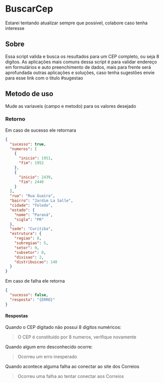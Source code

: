 # BuscarCep
Estarei tentando atualizar sempre que possível, colabore caso tenha interesse

## Sobre
Essa script valida e busca os resultados para um CEP completo, ou seja 8 digitos. As aplicações mais comuns dessa script é para validar endereço em formulários e auto preenchimento de dados, mais para frente será aprofundada outras aplicações e soluções, caso tenha sugestões envie para esse link com o titulo #sugestao

## Metodo de uso
Mude as variaveis (campo e metodo) para os valores desejado

### Retorno
Em caso de sucesso ele retornara
```json
{
  "sucesso": true,
  "numeros": [
    {
      "inicio": 1951,
      "fim": 1952
    },
    {
      "inicio": 2439,
      "fim": 2440
    }
  ],
  "rua": "Rua Guaíra",
  "bairro": "Jardim La Salle",
  "cidade": "Toledo",
  "estado": {
    "nome": "Paraná",
    "sigla": "PR"
  },
  "sede": "Curitiba",
  "estrutura": {
    "regiao": 8,
    "subregiao": 5,
    "setor": 9,
    "subsetor": 0,
    "divisao": 2,
    "distribuicao": 140
  }
}
```
Em caso de falha ele retorna
```json
{
  "sucesso": false,
  "resposta": "{ERRO}"
}
```

#### Respostas
Quando o CEP digitado não possui 8 digitos numéricos:
> O CEP é constituido por 8 numeros, verifique novamente

Quando algum erro desconhecido ocorre:
> Ocorreu um erro inesperado

Quando acontece alguma falha ao conectar ao site dos Correios
> Ocorreu uma falha ao tentar conectar aos Correios
